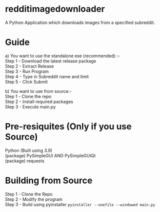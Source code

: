 # redditimagedownloader
A Python Application which downloads images from a specified subreddit.

# Guide
a) You want to use the standalone exe (recommended) :-\
Step 1 - Download the latest release package\
Step 2 - Extract Release\
Step 3 - Run Program\
Step 4 - Type in Subreddit name and limit\
Step 5 - Click Submit

b) You want to use from source:-\
Step 1 - Clone the repo\
Step 2 - Install required packages\
Step 3 - Execute main.py

# Pre-resiquites (Only if you use Source)
Python (Built using 3.9)\
(package) PySimpleGUI AND PySimpleGUIQt\
(package) requests

# Building from Source
Step 1 - Clone the Repo\
Step 2 - Modify the program\
Step 3 - Build using pyinstaller ```pyinstaller --onefile --windowed main.py```


